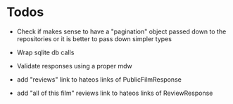 # Todos

- Check if makes sense to have a "pagination" object passed down to the repositories or it is better to pass down simpler types

- Wrap sqlite db calls

- Validate responses using a proper mdw

- add "reviews" link to hateos links of PublicFilmResponse

- add "all of this film" reviews link to hateos links of ReviewResponse

